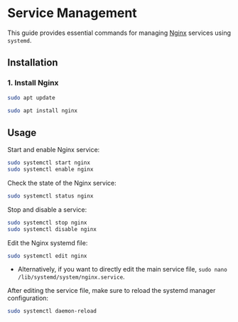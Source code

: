 # Service Management

This guide provides essential commands for managing [Nginx](https://nginx.org/en/) services using `systemd`.

## Installation

### 1. Install Nginx

```sh
sudo apt update
```
```sh
sudo apt install nginx
```

## Usage

Start and enable Nginx service:

```sh
sudo systemctl start nginx
sudo systemctl enable nginx
```

Check the state of the Nginx service:

```sh
sudo systemctl status nginx
```

Stop and disable a service:

```sh
sudo systemctl stop nginx
sudo systemctl disable nginx
```

Edit the Nginx systemd file:

```sh
sudo systemctl edit nginx
```

* Alternatively, if you want to directly edit the main service file, `sudo nano /lib/systemd/system/nginx.service`.

After editing the service file, make sure to reload the systemd manager configuration:

```sh
sudo systemctl daemon-reload
```